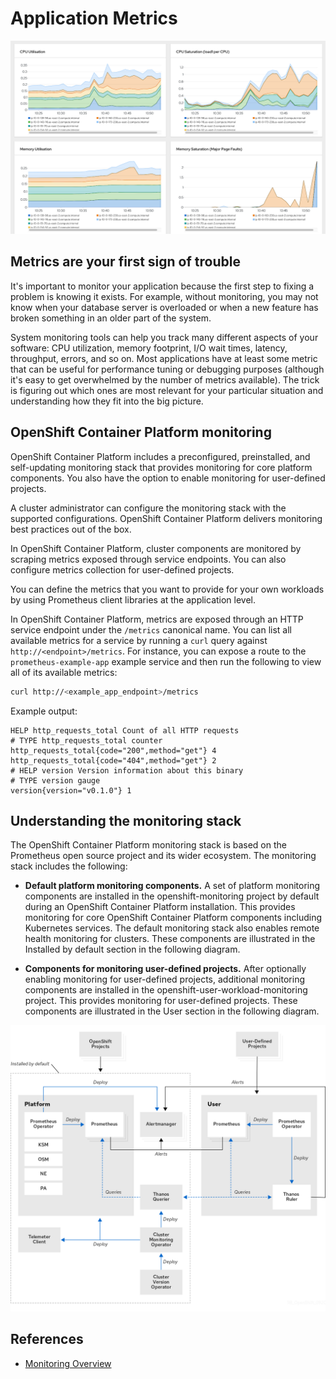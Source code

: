 # Application Metrics

![Metrics Dashboard](../image/metric.png)

## Metrics are your first sign of trouble

It's important to monitor your application because the first step to fixing a problem is knowing it exists. For example, without monitoring, you may not know when your database server is overloaded or when a new feature has broken something in an older part of the system.

System monitoring tools can help you track many different aspects of your software: CPU utilization, memory footprint, I/O wait times, latency, throughput, errors, and so on. Most applications have at least some metric that can be useful for performance tuning or debugging purposes (although it's easy to get overwhelmed by the number of metrics available). The trick is figuring out which ones are most relevant for your particular situation and understanding how they fit into the big picture.

## OpenShift Container Platform monitoring

OpenShift Container Platform includes a preconfigured, preinstalled, and self-updating monitoring stack that provides monitoring for core platform components. You also have the option to enable monitoring for user-defined projects.

A cluster administrator can configure the monitoring stack with the supported configurations. OpenShift Container Platform delivers monitoring best practices out of the box.

In OpenShift Container Platform, cluster components are monitored by scraping metrics exposed through service endpoints. You can also configure metrics collection for user-defined projects.

You can define the metrics that you want to provide for your own workloads by using Prometheus client libraries at the application level.

In OpenShift Container Platform, metrics are exposed through an HTTP service endpoint under the `/metrics` canonical name. You can list all available metrics for a service by running a `curl` query against `http://<endpoint>/metrics`. For instance, you can expose a route to the `prometheus-example-app` example service and then run the following to view all of its available metrics:

```sh
curl http://<example_app_endpoint>/metrics
```

Example output:

```text
HELP http_requests_total Count of all HTTP requests
# TYPE http_requests_total counter
http_requests_total{code="200",method="get"} 4
http_requests_total{code="404",method="get"} 2
# HELP version Version information about this binary
# TYPE version gauge
version{version="v0.1.0"} 1
```

## Understanding the monitoring stack

The OpenShift Container Platform monitoring stack is based on the Prometheus open source project and its wider ecosystem. The monitoring stack includes the following:

* **Default platform monitoring components.** A set of platform monitoring components are installed in the openshift-monitoring project by default during an OpenShift Container Platform installation. This provides monitoring for core OpenShift Container Platform components including Kubernetes services. The default monitoring stack also enables remote health monitoring for clusters. These components are illustrated in the Installed by default section in the following diagram.

* **Components for monitoring user-defined projects.** After optionally enabling monitoring for user-defined projects, additional monitoring components are installed in the openshift-user-workload-monitoring project. This provides monitoring for user-defined projects. These components are illustrated in the User section in the following diagram.

![Metrics Dashboard](../image/ocp-monitoring-stack.png)

## References

* [Monitoring Overview](https://docs.openshift.com/container-platform/4.11/monitoring/monitoring-overview.html)
